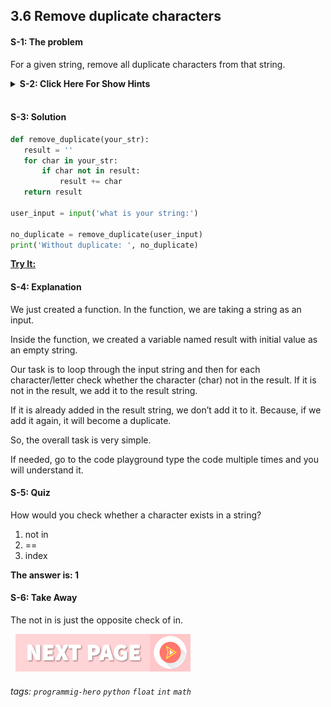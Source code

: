 
## 3.6 Remove duplicate characters

#### S-1: The problem
For a given string, remove all duplicate characters from that string.

<details>
 <summary><b>S-2: Click Here For Show Hints</b></summary>
   <p>Create a result string. Then loop through the string and check whether the current character not in the string. If it is not, then add it. Otherwise, it’s already there adding it will make it duplicate. </p>
 </details>
<br>

#### S-3: Solution
```python
def remove_duplicate(your_str):
   result = ''
   for char in your_str:
       if char not in result:
           result += char
   return result
 
user_input = input('what is your string:')
 
no_duplicate = remove_duplicate(user_input)
print('Without duplicate: ', no_duplicate)
```
**[Try It:](/https://play.google.com/store/apps/details?id=com.learnprogramming.codecamp)**

#### S-4:  Explanation
We just created a function. In the function, we are taking a string as an input. 

Inside the function, we created a variable named result with initial value as an empty string. 

Our task is to loop through the input string and then for each character/letter check whether the character (char) not in the result. If it is not in the result, we add it to the result string. 

If it is already added in the result string, we don’t add it to it. Because, if we add it again, it will become a duplicate.

So, the overall task is very simple. 

If needed, go to the code playground type the code multiple times and you will understand it. 

#### S-5: Quiz
How would you check whether a character exists in a string? 

1. not in
2. ==
3. index

**The answer is: 1**

#### S-6: Take Away
The not in is just the opposite check of in.


&nbsp;
[![Next Page](../assets/next-button.png)](../README.md)
&nbsp;

###### tags: `programmig-hero` `python` `float` `int` `math`


